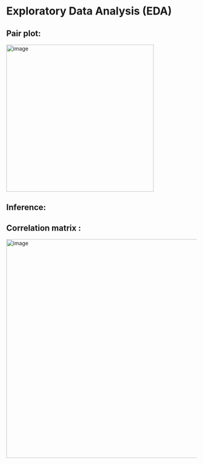 # Exploratory Data Analysis (EDA) 
## Pair plot:
<img width="390" alt="image" src="https://github.com/nandini-queen-of-my-world/momentum-effect/assets/120407395/70701db1-0678-4eb1-8bb2-5dabf379c8c5"><br>
## Inference:

## Correlation matrix :
<img width="580" alt="image" src="https://github.com/nandini-queen-of-my-world/momentum-effect/assets/120407395/f3ffff89-4caf-4b37-9df2-8d214a97f3db">
